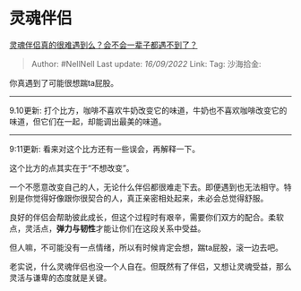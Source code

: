 # 灵魂伴侣

[灵魂伴侣真的很难遇到么？会不会一辈子都遇不到了？](https://www.zhihu.com/question/441791626/answer/2667679258)

> Author: #NellNell
> Last update: *16/09/2022*
> Link:
> Tag:
> 沙海拾金:

你真遇到了可能很想踹ta屁股。

---

9.10更新: 打个比方，咖啡不喜欢牛奶改变它的味道，牛奶也不喜欢咖啡改变它的味道，但它们在一起，却能调出最美的味道。

---

9:11更新: 看来对这个比方还有一些误会，再解释一下。

这个比方的点其实在于“不想改变”。

一个不愿意改变自己的人，无论什么伴侣都很难走下去。即便遇到也无法相守。特别是你觉得好像跟你很契合的人，真正亲密相处起来，未必会总觉得舒服。

良好的伴侣会帮助彼此成长，但这个过程时有艰辛，需要你们双方的配合。柔软点，灵活点，**弹力与韧性**才能让你们在这段关系中受益。

但人嘛，不可能没有一点情绪，所以有时候肯定会想，踹ta屁股，滚一边去吧。

老实说，什么灵魂伴侣也没一个人自在。但既然有了伴侣，又想让灵魂受益，那么灵活与谦卑的态度就是关键。
